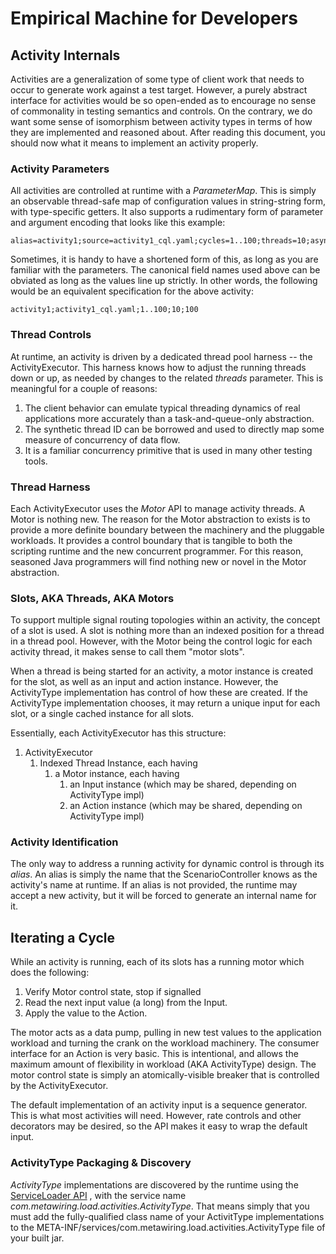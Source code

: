 Empirical Machine for Developers
=========================

## Activity Internals

Activities are a generalization of some type of client work that needs to occur to generate work against a test target. However, a purely abstract interface for activities would be so open-ended as to encourage no sense of commonality in testing semantics and controls. On the contrary, we do want some sense of isomorphism between activity types in terms of how they are implemented and reasoned about. After reading this document, you should now what it means to implement an activity properly.

### Activity Parameters

All activities are controlled at runtime with a _ParameterMap_. This is simply an observable thread-safe map of configuration values in string-string form, with type-specific getters. It also supports a rudimentary form of parameter and argument encoding that looks like this example:
~~~
alias=activity1;source=activity1_cql.yaml;cycles=1..100;threads=10;async=100;
~~~
Sometimes, it is handy to have a shortened form of this, as long as you are familiar with the parameters. The canonical field names used above can be obviated as long as the values line up strictly. In other words, the following would be an equivalent specification for the above activity:
~~~
activity1;activity1_cql.yaml;1..100;10;100
~~~

### Thread Controls

At runtime, an activity is driven by a dedicated thread pool harness -- the ActivityExecutor. This harness knows how to adjust the running threads down or up, as needed by changes to the related _threads_ parameter. This is meaningful for a couple of reasons:

1. The client behavior can emulate typical threading dynamics of real applications more accurately than a task-and-queue-only abstraction.
2. The synthetic thread ID can be borrowed and used to directly map some measure of concurrency of data flow.
3. It is a familiar concurrency primitive that is used in many other testing tools.

### Thread Harness

Each ActivityExecutor uses the _Motor_ API to manage activity threads. A Motor is nothing new. The reason for the Motor abstraction to exists is to provide a more definite boundary between the machinery and the pluggable workloads. It provides a control boundary that is tangible to both the scripting runtime and the new concurrent programmer. For this reason, seasoned Java programmers will find nothing new or novel in the Motor abstraction.

### Slots, AKA Threads, AKA Motors

To support multiple signal routing topologies within an activity, the concept of a slot is used. A slot is nothing more than an indexed position for a thread in a thread pool. However, with the Motor being the control logic for each activity thread, it makes sense to call them "motor slots".

When a thread is being started for an activity, a motor instance is created for the slot, as well as an input and action instance. However, the ActivityType implementation has control of how these are created. If the ActivityType implementation chooses, it may return a unique input for each slot, or a single cached instance for all slots.

Essentially, each ActivityExecutor has this structure:

1. ActivityExecutor
   1. Indexed Thread Instance, each having
      1. a Motor instance, each having
         1. an Input instance (which may be shared, depending on ActivityType impl)
         2. an Action instance (which may be shared, depending on ActivityType impl)

### Activity Identification

The only way to address a running activity for dynamic control is through its _alias_. An alias is simply the name that the ScenarioController knows as the activity's name at runtime. If an alias is not provided, the runtime may accept a new activity, but it will be forced to generate an internal name for it.

## Iterating a Cycle

While an activity is running, each of its slots has a running motor which does the following:

1. Verify Motor control state, stop if signalled
1. Read the next input value (a long) from the Input.
2. Apply the value to the Action.

The motor acts as a data pump, pulling in new test values to the application workload and turning the crank on the workload machinery. The consumer interface for an Action is very basic. This is intentional, and allows the maximum amount of flexibility in workload (AKA ActivityType) design. The motor control state is simply an atomically-visible breaker that is controlled by the ActivityExecutor.

The default implementation of an activity input is a sequence generator. This is what most activities will need. However, rate controls and other decorators may be desired, so the API makes it easy to wrap the default input.

### ActivityType Packaging & Discovery

_ActivityType_ implementations are discovered by the runtime using the 
[ServiceLoader API](https://docs.oracle.com/javase/8/docs/api/java/util/ServiceLoader.html) , with the service name _com.metawiring.load.activities.ActivityType_. That means simply that you must add the fully-qualified class name of your ActivitType implementations to the META-INF/services/com.metawiring.load.activities.ActivityType file of your built jar.



